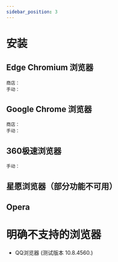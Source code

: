 ```yaml
---
sidebar_position: 3
---
```


# 安装

## Edge Chromium 浏览器
    商店：
    手动：
## Google Chrome 浏览器
    商店：
    手动：
## 360极速浏览器
    手动：
## 星愿浏览器（部分功能不可用）
## Opera


# 明确不支持的浏览器

- QQ浏览器 (测试版本 10.8.4560.)